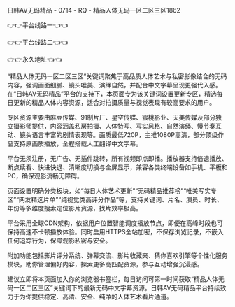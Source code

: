 日韩AV无码精品 - 0714 - RQ - 精品人体无码一区二区三区1862

👉👉平台线路一👈👈

👉👉平台线路二👈👈

👉👉永久地址👈👈

“精品人体无码一区二区三区”关键词聚焦于高品质人体艺术与私密影像结合的无码内容，强调画面细腻、镜头唯美、演绎自然，并配合中文字幕呈现更强代入感。在“日韩AV无码精品”平台的支持下，本页面专为该关键词设置更新专区，精选每日更新的精品人体内容资源，适合对拍摄质量与视觉表现有较高要求的用户。

专区资源主要由麻豆传媒、91制片厂、星空传媒、蜜桃影业、天美传媒及部分独立摄影师提供，内容涵盖私房拍摄、人体特写、写实风格、自然演绎、慢节奏互动、镜头语言丰富的剧情表现等。画质最低720P，主推1080P高清，部分顶级作品支持原画质播放，全程搭载人工翻译中文字幕。

平台无须注册，无广告、无插件跳转，所有视频即点即播。播放器支持倍速播放、断点续看、快进快退、清晰度切换与全屏显示，兼容各类终端设备如手机、平板和PC，确保观影流畅无障碍。

页面设置明确分类板块，如“每日人体艺术更新”“无码精品推荐榜”“唯美写实专区”“网友精选片单”“纯视觉类高评分作品”等，支持关键词、片名、演员、时长、年份等多维度搜索定位影片资源，找片效率极高。

平台采用全球CDN架构，依据用户位置智能调度播放节点，即便在高峰时段也可保持高速不卡顿播放体验。同时启用HTTPS全站加密，不保存浏览记录，不嵌入任何追踪行为，保障观影私密与安全。

附加功能包括影片评分系统、弹幕交流、影片收藏夹、猜你喜欢引擎等个性化服务模块，助你管理偏好内容，探索更多高匹配资源，参与互动增强沉浸感。

建议立即将本页面加入你的浏览器书签栏，每日访问可第一时间获取“精品人体无码一区二区三区”关键词下的最新无码中文字幕资源。日韩AV无码精品平台持续致力于为你提供稳定、高清、安全、纯净的人体艺术看片通道。

